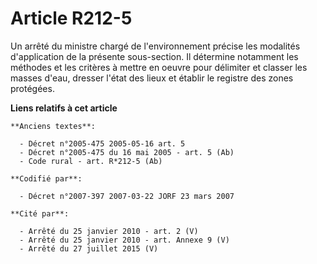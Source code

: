 # Article R212-5

Un arrêté du ministre chargé de l'environnement précise les modalités d'application de la présente sous-section. Il détermine
notamment les méthodes et les critères à mettre en oeuvre pour délimiter et classer les masses d'eau, dresser l'état des
lieux et établir le registre des zones protégées.

**Liens relatifs à cet article**

	**Anciens textes**:

	  - Décret n°2005-475 2005-05-16 art. 5
	  - Décret n°2005-475 du 16 mai 2005 - art. 5 (Ab)
	  - Code rural - art. R*212-5 (Ab)

	**Codifié par**:

	  - Décret n°2007-397 2007-03-22 JORF 23 mars 2007

	**Cité par**:

	  - Arrêté du 25 janvier 2010 - art. 2 (V)
	  - Arrêté du 25 janvier 2010 - art. Annexe 9 (V)
	  - Arrêté du 27 juillet 2015 (V)
